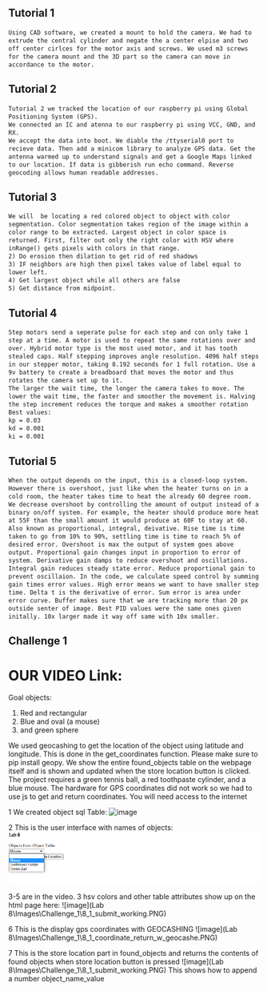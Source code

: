 ## Tutorial 1
    Using CAD software, we created a mount to hold the camera. We had to extrude the central cylinder and negate the a center elpise and two off center cirlces for the motor axis and screws. We used m3 screws for the camera mount and the 3D part so the camera can move in accordance to the motor.

## Tutorial 2
    Tutorial 2 we tracked the location of our raspberry pi using Global Positioning System (GPS).
    We connected an IC and atenna to our raspberry pi using VCC, GND, and RX.
    We accept the data into boot. We diable the /ttyserial0 port to recieve data. Then add a minicom library to analyze GPS data. Get the antenna warmed up to understand signals and get a Google Maps linked to our location. If data is gibberish run echo command. Reverse geocoding allows human readable addresses. 

## Tutorial 3
    We will  be locating a red colored object to object with color segmentation. Color segmentation takes region of the image within a color range to be extracted. Largest object in color space is returned. First, filter out only the right color with HSV where inRange() gets pixels with colors in that range.
    2) Do erosion then dilation to get rid of red shadows
    3) IF neighbors are high then pixel takes value of label equal to lower left.
    4) Get largest object while all others are false
    5) Get distance from midpoint.

## Tutorial 4
    Step motors send a seperate pulse for each step and con only take 1 step at a time. A motor is used to repeat the same rotations over and over. Hybrid motor type is the most used motor, and it has tooth stealed caps. Half stepping improves angle resolution. 4096 half steps in our stepper motor, taking 8.192 seconds for 1 full rotation. Use a 9v battery to create a breadboard that moves the motor and thus rotates the camera set up to it.
    The larger the wait time, the longer the camera takes to move. The lower the wait time, the faster and smoother the movement is. Halving the step increment reduces the torque and makes a smoother rotation
    Best values:
    kp = 0.03
    kd = 0.001
    ki = 0.001


## Tutorial 5
    When the output depends on the input, this is a closed-loop system. However there is overshoot, just like when the heater turns on in a cold room, the heater takes time to heat the already 60 degree room. We decrease overshoot by controlling the amount of output instead of a binary on/off system. For example, the heater should produce more heat at 55F than the small amount it would produce at 60F to stay at 60. Also known as proportional, integral, deivative. Rise time is time taken to go from 10% to 90%, settling time is time to reach 5% of desired error. Overshoot is max the output of system goes above output. Proportional gain changes input in proportion to error of system. Derivative gain damps to reduce overshoot and oscillations. Integral gain reduces steady state error. Reduce proportional gain to prevent oscillaion. In the code, we calculate speed control by summing gain times error values. High error means we want to have smaller step time. Delta t is the derivative of error. Sum error is area under error curve. Buffer makes sure that we are tracking more than 20 px outside senter of image. Best PID values were the same ones given initally. 10x larger made it way off same with 10x smaller.

## Challenge 1

# OUR VIDEO Link: 

Goal objects:
1) Red and rectangular
2) Blue and oval (a mouse)
3) and green sphere


We used geocashing to get the location of the object using latitude and longitude. This is done in the get_coordinates function. Please make sure to pip install geopy. We show the entire found_objects table on the webpage itself and is shown and updated when the store location button is clicked. The project requires a green tennis ball, a red toothpaste cylinder, and a blue mouse. The hardware for GPS coordinates did not work so we had to use js to get and return coordinates. You will need access to the internet 

1
We created object sql Table:
![image]('./Images/Challenge_1/8_1_object_sql_table.PNG')

2
This is the user interface with names of objects:
![image](./Images/Challenge_1\8_1_2_create_user_interface.PNG)

3-5 are in the video. 3 hsv colors and other table attributes show up on
the html page here:
![image](Lab 8\Images\Challenge_1\8_1_submit_working.PNG)


6
This is the display gps coordinates with GEOCASHING
![image](Lab 8\Images\Challenge_1\8_1_coordinate_return_w_geocashe.PNG)

7
This is the store location part in found_objects and returns the contents of 
found objects when store location button is pressed
![image](Lab 8\Images\Challenge_1\8_1_submit_working.PNG)
This shows how to append a number object_name_value



